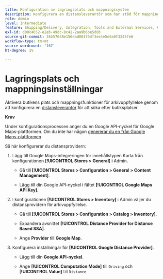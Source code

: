 ```yaml
---
title: Konfiguration av lagringsplats och mappningssystem
description: Konfigurera en distansleverantör som har stöd för mappning av lagringsplats i butikens gränssnitt. Butiksuppfyllelselösningarna kräver en distansleverantör för att möjliggöra butikssökning och andra mappnings- och schemaläggningsfunktioner för hela arbetsflödet.
role: Admin
level: Intermediate
feature: Shipping/Delivery, Integration, Tools and External Services, Configuration
exl-id: d09c4652-e2eb-49dc-8c42-2aa9b6be5d6b
source-git-commit: 36b57648e156ead801764f3ee4e5e6a0f3245fe6
workflow-type: tm+mt
source-wordcount: '167'
ht-degree: 1%

---
```


# Lagringsplats och mappningsinställningar

Aktivera butikens plats och mappningsfunktioner för arkivuppfyllelse genom att konfigurera en [distansleverantör](https://docs.magento.com/user-guide/catalog/inventory-configure-distance-priority.html) för att söka efter butiksplatser.

**Krav**

Under konfigurationsprocessen anger du en Google API-nyckel för Google Maps-plattformen. Om du inte har någon [genererar du en från Google Maps-plattformen](https://docs.magento.com/user-guide/catalog/inventory-configure-distance-priority.html#configure-google-maps).

Så här konfigurerar du distansprovidern:

1. Lägg till Google Maps-integreringen för innehållstypen Karta från konfigurationen **[!UICONTROL Stores > General]** i Admin.

   - Gå till **[!UICONTROL Stores > Configuration  > General > Content Management]**.

   - Lägg till din Google API-nyckel i fältet **[!UICONTROL Google Maps API Key]**.

1. I konfigurationen **[!UICONTROL Stores > Inventory]** i Admin väljer du distansprovidern för arkivuppfyllelse.

   - Gå till **[!UICONTROL Stores > Configuration > Catalog > Inventory]**.

   - Expandera avsnittet **[!UICONTROL Distance Provider for Distance Based SSA]**.

   - Ange **Provider** till **Google Map**.

1. Konfigurera inställningar för **[!UICONTROL Google Distance Provider]**.

   - Lägg till din **Google API-nyckel**.

   - Ange **[!UICONTROL Computation Mode]** till `Driving` och **[!UICONTROL Value]** till `Distance`
